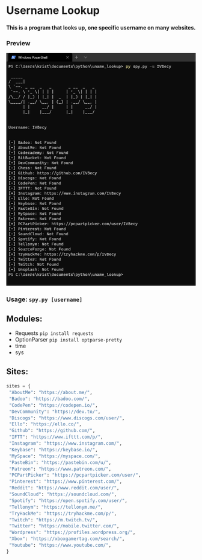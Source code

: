 # Username Lookup

 #### This is a program that looks up, one specific username on many websites.
 ### Preview
 ![Preview](images/uname.png)
 
 ### Usage: ```spy.py [username]```
 
 ## Modules:
 - Requests ```pip install requests```
 - OptionParser ```pip install optparse-pretty ```
 - time
 - sys
 
 ## Sites:
 ```python
sites = {
  "AboutMe": "https://about.me/",
  "Badoo": "https://badoo.com/",
  "CodePen": "https://codepen.io/",
  "DevCommunity": "https://dev.to/",
  "Discogs": "https://www.discogs.com/user/",
  "Ello": "https://ello.co/",
  "Github": "https://github.com/",
  "IFTT": "https://www.ifttt.com/p/",
  "Instagram": "https://www.instagram.com/",
  "Keybase": "https://keybase.io/",
  "MySpace": "https://myspace.com/",
  "PasteBin": "https://pastebin.com/u/",
  "Patreon": "https://www.patreon.com/",
  "PCPartPicker": "https://pcpartpicker.com/user/",
  "Pinterest": "https://www.pinterest.com/",
  "Reddit": "https://www.reddit.com/user/",
  "SoundCloud": "https://soundcloud.com/",
  "Spotify": "https://open.spotify.com/user/",
  "Tellonym": "https://tellonym.me/",
  "TryHackMe": "https://tryhackme.com/p/",
  "Twitch": "https://m.twitch.tv/",
  "Twitter": "https://mobile.twitter.com/",
  "Wordpress": "https://profiles.wordpress.org/",
  "Xbox": "https://xboxgamertag.com/search/",
  "Youtube": "https://www.youtube.com/",
}
 ```
